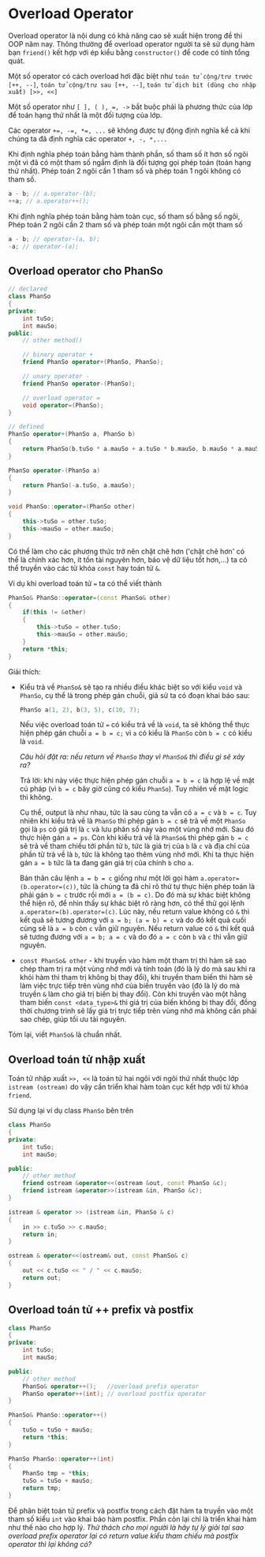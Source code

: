 # Overload Operator

Overload operator là nội dung có khả năng cao sẽ xuất hiện trong đề thi OOP năm nay. Thông thường để overload operator người ta sẽ sử dụng hàm bạn `friend()` kết hợp với ép kiểu bằng `constructor()` để code có tính tổng quát.

Một số operator có cách overload hơi đặc biệt như `toán tử cộng/trư trước [++, --]`, `toán tử cộng/trư sau [++, --]`, `toán tử dịch bit (dùng cho nhập xuất) [>>, <<]`

Một số operator như `[ ], ( ), =, ->` bắt buộc phải là phương thức của lớp để toán hạng thứ nhất là một đối tượng của lớp.

Các operator `+=, -=, *=, ...` sẽ không được tự động định nghĩa kể cả khi chúng ta đã định nghĩa các operator `+, -, *,...`

Khi định nghĩa phép toán bằng hàm thành phần, số tham số ít hơn số ngôi một vì đã có một tham số ngầm định là đối tượng gọi phép toán (toán hạng thứ nhất). Phép toán 2 ngôi cần 1 tham số và phép toán 1 ngôi không có tham số.

```cpp
a - b; // a.operator-(b);
++a; // a.operator++();
```

Khi định nghĩa phép toán bằng hàm toàn cục, số tham số bằng số ngôi, Phép toán 2 ngôi cần 2 tham số và phép toán một ngôi cần một tham số

```cpp
a - b; // operator-(a, b);
-a; // operator-(a);
```

## Overload operator cho PhanSo

```cpp
// declared
class PhanSo
{
private:
    int tuSo;
    int mauSo;
public: 
    // other method()

    // binary operator +
    friend PhanSo operator+(PhanSo, PhanSo); 

    // unary operator -
    friend PhanSo operator-(PhanSo);

    // overload operator =
    void operator=(PhanSo);
}
```

```cpp
// defined 
PhanSo operator+(PhanSo a, PhanSo b)
{
    return PhanSo(b.tuSo * a.mauSo + a.tuSo * b.mauSo, b.mauSo * a.mauSo);
}

PhanSo operator-(PhanSo a)
{
    return PhanSo(-a.tuSo, a.mauSo);
}

void PhanSo::operator=(PhanSo other)
{
    this->tuSo = other.tuSo;
    this->mauSo = other.mauSo;
}

```

Có thể làm cho các phương thức trở nên chặt chẽ hơn ('chặt chẽ hơn' có thể là chính xác hơn, ít tốn tài nguyên hơn, bảo vệ dữ liệu tốt hơn,...) ta có thể truyền vào các từ khóa `const` hay toán tử `&`.

Ví dụ khi overload toán tử `=` ta có thể viết thành

```cpp
PhanSo& PhanSo::operator=(const PhanSo& other)
{
    if(this != &other)
    {
        this->tuSo = other.tuSo;
        this->mauSo = other.mauSo;
    }
    return *this;
}
```

Giải thích:

- Kiểu trả về `PhanSo&` sẽ tạo ra nhiều điều khác biệt so với kiểu `void` và `PhanSo`, cụ thể là trong phép gán chuỗi, giả sử ta có đoạn khai báo sau:

    ```cpp
    PhanSo a(1, 2), b(3, 5), c(10, 7);
    ```

    Nếu việc overload toán tử `=` có kiểu trả về là `void`, ta sẽ không thể thực hiện phép gán chuỗi `a = b = c;` vì `a` có kiểu là `PhanSo` còn `b = c` có kiểu là `void`.

    *Câu hỏi đặt ra: nếu return về `PhanSo` thay vì `PhanSo&` thì điều gì sẽ xảy ra?*

    Trả lời: khi này việc thực hiện phép gán chuỗi `a = b = c` là hợp lệ về mặt cú pháp (vì `b = c` bây giờ cũng có kiểu `PhanSo`). Tuy nhiên về mặt logic thì không.

    Cụ thể, output là như nhau, tức là sau cùng ta vẫn có `a = c` và `b = c`. Tuy nhiên khi kiểu trả về là `PhanSo` thì phép gán `b = c` sẽ trả về một `PhanSo` gọi là `ps` có giá trị là `c` và lưu phân số này vào một vùng nhớ mới. Sau đó thực hiện gán `a = ps`. Còn khi kiểu trả về là `PhanSo&` thì phép gán `b = c` sẽ trả về tham chiếu tới phần tử `b`, tức là giá trị của `b` là `c` và địa chỉ của phần tử trả về là `b`, tức là không tạo thêm vùng nhớ mới. Khi ta thực hiện gán `a = b` tức là ta đang gán giá trị của chính `b` cho `a`.

    Bản thân câu lệnh `a = b = c` giống như một lời gọi hàm `a.operator=(b.operator=(c))`, tức là chúng ta đã chỉ rõ thứ tự thực hiện phép toán là phải gán `b = c` trước rồi mới `a = (b = c)`. Do đó mà sự khác biệt không thể hiện rõ, để nhìn thấy sự khác biệt rõ ràng hơn, có thể thử gọi lệnh `a.operator=(b).operator=(c)`. Lúc này, nếu return value không có `&` thì kết quả sẽ tương đương với `a = b; (a = b) = c` và do đó kết quả cuối cùng sẽ là `a = b` còn `c` vẫn giữ nguyên.
    Nếu return value có `&` thì kết quả sẽ tương đương với `a = b; a = c` và do đó `a = c` còn `b` và `c` thì vẫn giữ nguyên.

- `const PhanSo& other` - khi truyền vào hàm một tham trị thì hàm sẽ sao chép tham trị ra một vùng nhớ mới và tính toán (đó là lý do mà sau khi ra khỏi hàm thì tham trị không bị thay đổi), khi truyền tham biến thì hàm sẽ làm việc trực tiếp trên vùng nhớ của biến truyền vào (đó là lý do mà truyền `&` làm cho giá trị biến bị thay đổi). Còn khi truyền vào một hằng tham biến `const <data_type>&` thì giá trị của biến không bị thay đổi, đồng thời chương trình sẽ lấy giá trị trực tiếp trên vùng nhớ mà không cần phải sao chép, giúp tối ưu tài nguyên.

Tóm lại, viết `PhanSo&` là chuẩn nhất.

## Overload toán tử nhập xuất

Toán tử nhập xuất `>>, <<` là toán tử hai ngôi với ngôi thứ nhất thuộc lớp `istream (ostream)` do vậy cần triển khai hàm toàn cục kết hợp với từ khóa `friend`.

Sử dụng lại ví dụ class `PhanSo` bên trên

```cpp
class PhanSo
{
private:
    int tuSo;
    int mauSo;

public:
    // other method
    friend ostream &operator<<(ostream &out, const PhanSo &c);
    friend istream &operator>>(istream &in, PhanSo &c);
}
```

```cpp
istream & operator >> (istream &in, PhanSo & c)
{
    in >> c.tuSo >> c.mauSo;
    return in;
}

ostream & operator<<(ostream& out, const PhanSo& c)
{
    out << c.tuSo << " / " << c.mauSo;
    return out;
}
```

## Overload toán tử ++ prefix và postfix

```cpp
class PhanSo
{
private:
    int tuSo;
    int mauSo;

public:
    // other method
    PhanSo& operator++();   //overload prefix operator
    PhanSo operator++(int); // overload postfix operator
}
```

```cpp
PhanSo& PhanSo::operator++()
{
    tuSo = tuSo + mauSo;
    return *this;
}
```

```cpp
PhanSo PhanSo::operator++(int)
{
    PhanSo tmp = *this;
    tuSo = tuSo + mauSo;
    return tmp;
}
```

Để phân biệt toán tử prefix và postfix trong cách đặt hàm ta truyền vào một tham số kiểu `int` vào khai báo hàm postfix. Phần còn lại chỉ là triển khai hàm như thế nào cho hợp lý. *Thử thách cho mọi người là hãy tự lý giải tại sao overload prefix operator lại có return value kiểu tham chiếu mà postfix operator thì lại không có?*
